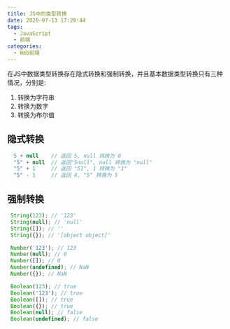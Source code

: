```yaml
---
title: JS中的类型转换
date: 2020-07-13 17:20:44
tags:
  - JavaScript
  - 前端
categories:
  - Web前端
---
```

在JS中数据类型转换存在隐式转换和强制转换，并且基本数据类型转换只有三种情况，分别是:
1. 转换为字符串
2. 转换为数字
3. 转换为布尔值

## 隐式转换
```JavaScript
  5 + null    // 返回 5, null 转换为 0
  "5" + null  // 返回"5null", null 转换为 "null"
  "5" + 1     // 返回 "51", 1 转换为 "1"  
  "5" - 1     // 返回 4, "5" 转换为 5
```

 ## 强制转换
 ```JavaScript
  String(123); // '123'
  String(null); // 'null'
  String([]); // ''
  String({}); // '[object object]'

  Number('123'); // 123
  Number(null); // 0
  Number([]); // 0
  Number(undefined); // NaN
  Number({}); // NaN

  Boolean(123); // true
  Boolean('123'); // true
  Boolean([]); // true
  Boolean({}); // true
  Boolean(null); // false
  Boolean(undefined); // false
 ```